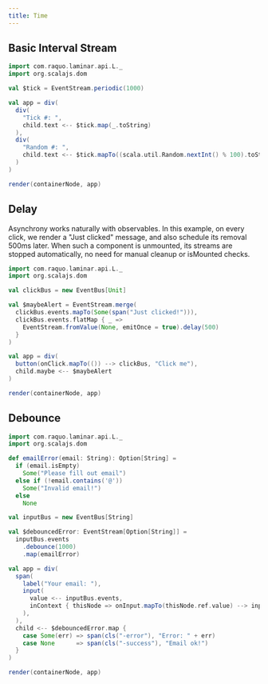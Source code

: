 ```yaml
---
title: Time
---
```


<h2>Basic Interval Stream</h2>

<div class = "mdoc-example">

```scala mdoc:js
import com.raquo.laminar.api.L._
import org.scalajs.dom

val $tick = EventStream.periodic(1000)

val app = div(
  div(
    "Tick #: ",
    child.text <-- $tick.map(_.toString)
  ),
  div(
    "Random #: ",
    child.text <-- $tick.mapTo((scala.util.Random.nextInt() % 100).toString)
  ) 
)

render(containerNode, app)
```

</div>



<h2>Delay</h2>

Asynchrony works naturally with observables. In this example, on every click, we render a "Just clicked" message, and also schedule its removal 500ms later. When such a component is unmounted, its streams are stopped automatically, no need for manual cleanup or isMounted checks.

<div class = "mdoc-example">

```scala mdoc:js
import com.raquo.laminar.api.L._
import org.scalajs.dom

val clickBus = new EventBus[Unit]

val $maybeAlert = EventStream.merge(
  clickBus.events.mapTo(Some(span("Just clicked!"))),
  clickBus.events.flatMap { _ =>
    EventStream.fromValue(None, emitOnce = true).delay(500)
  }
)

val app = div(
  button(onClick.mapTo(()) --> clickBus, "Click me"),
  child.maybe <-- $maybeAlert
)

render(containerNode, app)
```

</div>



<h2>Debounce</h2>

<div class = "mdoc-example">

```scala mdoc:js
import com.raquo.laminar.api.L._
import org.scalajs.dom

def emailError(email: String): Option[String] =
  if (email.isEmpty)
    Some("Please fill out email")
  else if (!email.contains('@'))
    Some("Invalid email!")
  else
    None

val inputBus = new EventBus[String]

val $debouncedError: EventStream[Option[String]] = 
  inputBus.events
    .debounce(1000)
    .map(emailError)

val app = div(
  span(
    label("Your email: "),
    input(
      value <-- inputBus.events,
      inContext { thisNode => onInput.mapTo(thisNode.ref.value) --> inputBus }
    ),
  ),
  child <-- $debouncedError.map {
    case Some(err) => span(cls("-error"), "Error: " + err)
    case None      => span(cls("-success"), "Email ok!")
  }
)

render(containerNode, app)
```

</div>
